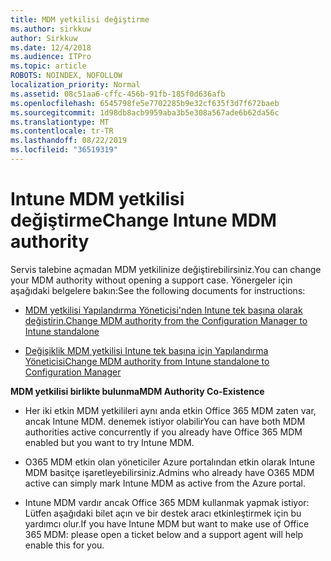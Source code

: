 ```yaml
---
title: MDM yetkilisi değiştirme
ms.author: sirkkuw
author: Sirkkuw
ms.date: 12/4/2018
ms.audience: ITPro
ms.topic: article
ROBOTS: NOINDEX, NOFOLLOW
localization_priority: Normal
ms.assetid: 08c51aa6-cffc-456b-91fb-185f0d636afb
ms.openlocfilehash: 6545798fe5e7702285b9e32cf635f3d7f672baeb
ms.sourcegitcommit: 1d98db8acb9959aba3b5e308a567ade6b62da56c
ms.translationtype: MT
ms.contentlocale: tr-TR
ms.lasthandoff: 08/22/2019
ms.locfileid: "36519319"
---
```

# <a name="change-intune-mdm-authority"></a><span data-ttu-id="8fdca-102">Intune MDM yetkilisi değiştirme</span><span class="sxs-lookup"><span data-stu-id="8fdca-102">Change Intune MDM authority</span></span>

<span data-ttu-id="8fdca-103">Servis talebine açmadan MDM yetkilinize değiştirebilirsiniz.</span><span class="sxs-lookup"><span data-stu-id="8fdca-103">You can change your MDM authority without opening a support case.</span></span> <span data-ttu-id="8fdca-104">Yönergeler için aşağıdaki belgelere bakın:</span><span class="sxs-lookup"><span data-stu-id="8fdca-104">See the following documents for instructions:</span></span>
  
- [<span data-ttu-id="8fdca-105">MDM yetkilisi Yapılandırma Yöneticisi'nden Intune tek başına olarak değiştirin.</span><span class="sxs-lookup"><span data-stu-id="8fdca-105">Change MDM authority from the Configuration Manager to Intune standalone</span></span>](https://docs.microsoft.com/sccm/mdm/deploy-use/migrate-change-mdm-authority)
    
- [<span data-ttu-id="8fdca-106">Değişiklik MDM yetkilisi Intune tek başına için Yapılandırma Yöneticisi</span><span class="sxs-lookup"><span data-stu-id="8fdca-106">Change MDM authority from Intune standalone to Configuration Manager</span></span>](https://docs.microsoft.com/sccm/mdm/deploy-use/change-mdm-authority)
    
 <span data-ttu-id="8fdca-107">**MDM yetkilisi birlikte bulunma**</span><span class="sxs-lookup"><span data-stu-id="8fdca-107">**MDM Authority Co-Existence**</span></span>
  
- <span data-ttu-id="8fdca-108">Her iki etkin MDM yetkilileri aynı anda etkin Office 365 MDM zaten var, ancak Intune MDM. denemek istiyor olabilir</span><span class="sxs-lookup"><span data-stu-id="8fdca-108">You can have both MDM authorities active concurrently if you already have Office 365 MDM enabled but you want to try Intune MDM.</span></span>
    
- <span data-ttu-id="8fdca-109">O365 MDM etkin olan yöneticiler Azure portalından etkin olarak Intune MDM basitçe işaretleyebilirsiniz.</span><span class="sxs-lookup"><span data-stu-id="8fdca-109">Admins who already have O365 MDM active can simply mark Intune MDM as active from the Azure portal.</span></span>
    
- <span data-ttu-id="8fdca-110">Intune MDM vardır ancak Office 365 MDM kullanmak yapmak istiyor: Lütfen aşağıdaki bilet açın ve bir destek aracı etkinleştirmek için bu yardımcı olur.</span><span class="sxs-lookup"><span data-stu-id="8fdca-110">If you have Intune MDM but want to make use of Office 365 MDM: please open a ticket below and a support agent will help enable this for you.</span></span>
    

